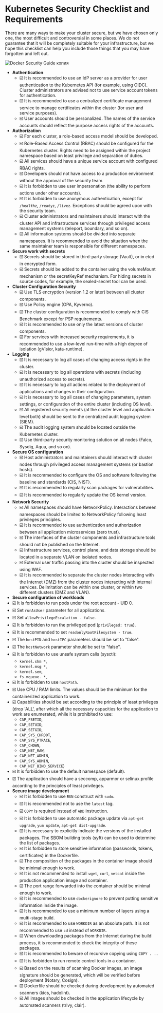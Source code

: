 # Kubernetes Security Checklist and Requirements

There are many ways to make your cluster secure, but we have chosen only one, the most difficult and controversial in some places. We do not guarantee that it will be completely suitable for your infrastructure, but we hope this checklist can help you include those things that you may have forgotten and left out.


![Docker Security Guide копия](https://user-images.githubusercontent.com/34271513/136924844-1bb4d2c5-1f23-4c71-91b5-499e7f7f533d.png)

- **Authentication**
  - ☑️ It is recommended to use an IdP server as a provider for user authentication to the Kubernetes API (for example, using OIDC). Cluster administrators are advised not to use service account tokens for authentication.
  - ☑️ It is recommended to use a centralized certificate management service to manage certificates within the cluster (for user and service purposes).
  - ☑️ User accounts should be personalized. The names of the service accounts should reflect the purpose access rights of the accounts.
- **Authorization**
  - ☑️ For each cluster, a role-based access model should be developed.
  - ☑️ Role-Based Access Control (RBAC) should be configured for the Kubernetes cluster. Rights need to be assigned within the project namespace based on least privilege and separation of duties.
  - ☑️ All services should have a unique service account with configured RBAC rights.
  - ☑️ Developers should not have access to a production environment without the approval of the security team.
  - ☑️ It is forbidden to use user impersonation (the ability to perform actions under other accounts).
  - ☑️ It is forbidden to use anonymous authentication, except for ```/healthz```, ```/readyz```, ```/livez```. Exceptions should be agreed upon with the security team.
  - ☑️ Cluster administrators and maintainers should interact with the cluster API and infrastructure services through privileged access management systems  (teleport, boundary, and so on).
  - ☑️ All information systems should be divided into separate namespaces. It is recommended to avoid the situation when the same maintainer team is responsible for different namespaces.
- **Secure work with secrets**
  - ☑️ Secrets should be stored in third-party storage (Vault), or in etcd in encrypted form.
  - ☑️ Secrets should be added to the container using the volumeMount mechanism or the secretKeyRef mechanism. For hiding secrets in source codes, for example, the sealed-secret tool can be used.
- **Cluster Configuration Security**
  - ☑️ Use TLS encryption (version 1.2 or later) between all cluster components.
  - ☑️ Use Policy engine (OPA, Kyverno).
  - ☑️ The cluster configuration is recommended to comply with CIS Benchmark except for PSP requirements.
  - ☑️ It is recommended to use only the latest versions of cluster components.
  - ☑️ For services with increased security requirements, it is recommended to use a low-level run-time with a high degree of isolation (gVisior, kata-runtime).
- **Logging**
  - ☑️ It is necessary to log all cases of changing access rights in the cluster.
  - ☑️ It is necessary to log all operations with secrets (including unauthorized access to secrets).
  - ☑️ It is necessary to log all actions related to the deployment of applications and changes in their configuration.
  - ☑️ It is necessary to log all cases of changing parameters, system settings, or configuration of the entire cluster (including OS level).
  - ☑️ All registered security events (at the cluster level and  application level both) should be sent to the centralized audit logging system (SIEM).
  - ☑️ The audit logging system should be located outside the Kubernetes cluster.
  - ☑️ Use third-party security monitoring solution on all nodes (Falco, Sysdig, Aqua, and so on).
- **Secure OS configuration**
  - ☑️ Host administrators and maintainers should interact with cluster nodes through privileged access management systems (or bastion hosts).
  - ☑️ It is recommended to configure the OS and software following the baseline and standards (CIS, NIST).
  - ☑️ It is recommended to regularly scan packages for vulnerabilities.
  - ☑️ It is recommended to regularly update the OS kernel version.
- **Network Security**
  - ☑️ All namespaces should have NetworkPolicy. Interactions between namespaces should be limited to NetworkPolicy following least privileges principles.
  - ☑️ It is recommended to use authentication and authorization between all application microservices (zero trust).
  - ☑️ The interfaces of the cluster components and infrastructure tools should not be published on the Internet.
  - ☑️ Infrastructure services, control plane, and data storage should be located in a separate VLAN on isolated nodes.
  - ☑️ External user traffic passing into the cluster should be inspected using WAF.
  - ☑️ It is recommended to separate the cluster nodes interacting with the Internet (DMZ) from the cluster nodes interacting with internal services. Delimitation can be within one cluster, or within two different clusters (DMZ and VLAN).
 - **Secure configuration of workloads**
  - ☑️ It is forbidden to run pods under the root account - UID 0.
  - ☑️ Set ```runAsUser``` parameter for all applications.
  - ☑️ Set ```allowPrivilegeEscalation - false```.
  - ☑️ It is forbidden to run the privileged pod (```privileged: true```).
  - ☑️ It is recommended to set ```readonlyRootFilesystem - true```.
  - ☑️ The ```hostPID``` and ```hostIPC``` parameters should be set to "false".
  - ☑️ The ```hostNetwork``` parameter should be set to "false".
  - ☑️ It is forbidden to use unsafe system calls (sysctl):
    - ```kernel.shm *```,
    - ```kernel.msg *```,
    - ```kernel.sem```,
    - ```fs.mqueue. *```,
  - ☑️ It is forbidden to use ```hostPath```.
  - ☑️ Use CPU / RAM limits. The values should be the minimum for the containerized application to work.
  - ☑️ Capabilities should be set according to the principle of least privileges (drop 'ALL', after which all the necessary capacities for the application to work are enumerated, while it is prohibited to use:
    - ```CAP_FSETID```,
    - ```CAP_SETUID```,
    - ```CAP_SETGID```,
    - ```CAP_SYS_CHROOT```,
    - ```CAP_SYS_PTRACE```,
    - ```CAP_CHOWN```,
    - ```CAP_NET_RAW```,
    - ```CAP_NET_ADMIN```,
    - ```CAP_SYS_ADMIN```,
    - ```CAP_NET_BIND_SERVICE```)
  - ☑️ It is forbidden to use the default namespace (default).
  - ☑️ The application should have a seccomp, apparmor or selinux profile according to the principles of least privileges.
- **Secure image development**
  - ☑️ It is forbidden to use ```RUN``` construct with ```sudo```.
  - ☑️ It is recommended not to use the ```latest``` tag.
  - ☑️ ```COPY``` is required instead of ```ADD``` instruction.
  - ☑️ It is forbidden to use automatic package update via ```apt-get upgrade```, ```yum update```, ```apt-get dist-upgrade```.
  - ☑️ It is necessary to explicitly indicate the versions of the installed packages. The SBOM building tools (syft) can be used to determine the list of packages.
  - ☑️ It is forbidden to store sensitive information (passwords, tokens, certificates) in the Dockerfile.
  - ☑️ The composition of the packages in the container image should be minimal enough to work.
  - ☑️ It is not recommended to install ```wget```, ```curl```, ```netcat``` inside the production application image and container.
  - ☑️ The port range forwarded into the container should be minimal enough to work. 
  - ☑️ It is recommended to use ```dockerignore``` to prevent putting sensitive information inside the image.
  - ☑️ It is recommended to use a minimum number of layers using a multi-stage build.
  - ☑️ It is recommended to use ```WORKDIR``` as an absolute path. It is not recommended to use ```cd``` instead of ```WORKDIR```.
  - ☑️ When downloading packages from the Internet during the build process, it is recommended to check the integrity of these packages.
  - ☑️ It is recommended to beware of recursive copying using ```COPY . ..```
  - ☑️ It is forbidden to run remote control tools in a container.
  - ☑️ Based on the results of scanning Docker images, an image signature should be generated, which will be verified before deployment (Notary, Cosign).
  - ☑️ Dockerfile should be checked during development by automated scanners (kics, hadolint).
  - ☑️ All images should be checked in the application lifecycle by automated scanners (trivy, clair). 
